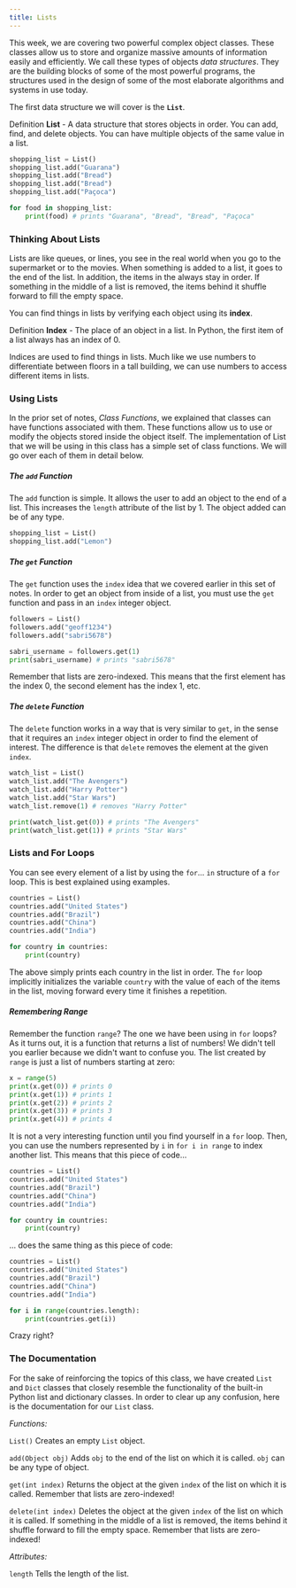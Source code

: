 ```yaml
---
title: Lists
---
```


This week, we are covering two powerful complex object classes. These classes allow us to store and organize massive amounts of information easily and efficiently. We call these types of objects _data structures_. They are the building blocks of some of the most powerful programs, the structures used in the design of some of the most elaborate algorithms and systems in use today.

The first data structure we will cover is the **`List`**.

<div class="definition-section" markdown="1">

<span class="definition-title">Definition</span>
**List** - A data structure that stores objects in order. You can add, find, and delete objects. You can have multiple objects of the same value in a list.

</div>

```python
shopping_list = List()
shopping_list.add("Guarana")
shopping_list.add("Bread")
shopping_list.add("Bread")
shopping_list.add("Paçoca")

for food in shopping_list:
    print(food) # prints "Guarana", "Bread", "Bread", "Paçoca"
```
<a class="anchor-offset" id="thinking-about-lists" href="#thinking-about-lists"></a>

### Thinking About Lists

Lists are like queues, or lines, you see in the real world when you go to the supermarket or to the movies. When something is added to a list, it goes to the end of the list. In addition, the items in the always stay in order. If something in the middle of a list is removed, the items behind it shuffle forward to fill the empty space.

You can find things in lists by verifying each object using its **index**.

<div class="definition-section" markdown="1">

<span class="definition-title">Definition</span>
**Index** - The place of an object in a list. In Python, the first item of a list always has an index of 0.

</div>

Indices are used to find things in lists. Much like we use numbers to differentiate between floors in a tall building, we can use numbers to access different items in lists.

<a class="anchor-offset" id="using-lists" href="#using-lists"></a>

### Using Lists

In the prior set of notes, _Class Functions_, we explained that classes can have functions associated with them. These functions allow us to use or modify the objects stored inside the object itself. The implementation of List that we will be using in this class has a simple set of class functions. We will go over each of them in detail below.

##### The `add` Function

The `add` function is simple. It allows the user to add an object to the end of a list. This increases the `length` attribute of the list by 1. The object added can be of any type.

```python
shopping_list = List()
shopping_list.add("Lemon")
```

##### The `get` Function

The `get` function uses the `index` idea that we covered earlier in this set of notes. In order to get an object from inside of a list, you must use the `get` function and pass in an `index` integer object. 

```python
followers = List()
followers.add("geoff1234")
followers.add("sabri5678")

sabri_username = followers.get(1)
print(sabri_username) # prints "sabri5678"
```

Remember that lists are zero-indexed. This means that the first element has the index 0, the second element has the index 1, etc. 

##### The `delete` Function

The `delete` function works in a way that is very similar to `get`, in the sense that it requires an `index` integer object in order to find the element of interest. The difference is that `delete` removes the element at the given `index`.

```python
watch_list = List()
watch_list.add("The Avengers")
watch_list.add("Harry Potter")
watch_list.add("Star Wars")
watch_list.remove(1) # removes "Harry Potter"

print(watch_list.get(0)) # prints "The Avengers"
print(watch_list.get(1)) # prints "Star Wars"
```

<a class="anchor-offset" id="lists-for-loops" href="#lists-for-loops"></a>

### Lists and For Loops

You can see every element of a list by using the `for`... `in` structure of a `for` loop. This is best explained using examples.

```python
countries = List()
countries.add("United States")
countries.add("Brazil")
countries.add("China")
countries.add("India")

for country in countries:
    print(country)
```

The above simply prints each country in the list in order. The `for` loop implicitly initializes the variable `country` with the value of each of the items in the list, moving forward every time it finishes a repetition.

##### Remembering Range

Remember the function `range`? The one we have been using in `for` loops? As it turns out, it is a function that returns a list of numbers! We didn't tell you earlier because we didn't want to confuse you. The list created by `range` is just a list of numbers starting at zero:

```python
x = range(5)
print(x.get(0)) # prints 0
print(x.get(1)) # prints 1
print(x.get(2)) # prints 2
print(x.get(3)) # prints 3
print(x.get(4)) # prints 4
```

It is not a very interesting function until you find yourself in a `for` loop. Then, you can use the numbers represented by `i` in `for i in range` to index another list. This means that this piece of code...

```python
countries = List()
countries.add("United States")
countries.add("Brazil")
countries.add("China")
countries.add("India")

for country in countries:
    print(country)
```

... does the same thing as this piece of code:

```python
countries = List()
countries.add("United States")
countries.add("Brazil")
countries.add("China")
countries.add("India")

for i in range(countries.length):
    print(countries.get(i))
```

Crazy right?

<a class="anchor-offset" id="documentation" href="#documentation"></a>

### The Documentation

For the sake of reinforcing the topics of this class, we have created `List` and `Dict` classes that closely resemble the functionality of the built-in Python list and dictionary classes. In order to clear up any confusion, here is the documentation for our `List` class.

_Functions:_

`List()`
Creates an empty `List` object.

`add(Object obj)`
Adds `obj` to the end of the list on which it is called. `obj` can be any type of object.

`get(int index)`
Returns the object at the given `index` of the list on which it is called. Remember that lists are zero-indexed!

`delete(int index)`
Deletes the object at the given `index` of the list on which it is called. If something in the middle of a list is removed, the items behind it shuffle forward to fill the empty space. Remember that lists are zero-indexed!

_Attributes:_

`length`
Tells the length of the list.

